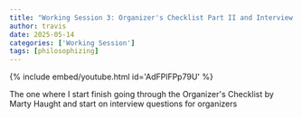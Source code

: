 ```yaml
---
title: "Working Session 3: Organizer's Checklist Part II and Interview Questions"
author: travis
date: 2025-05-14
categories: ['Working Session']
tags: [philosophizing]
---
```


{% include embed/youtube.html id='AdFPlFPp79U' %}

The one where I start finish going through the Organizer's Checklist by Marty Haught and start on interview questions for organizers
